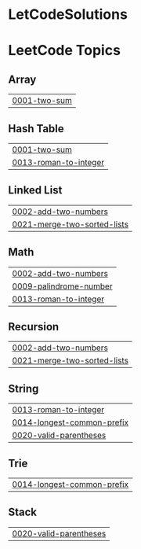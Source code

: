 # LetCodeSolutions
<!---LeetCode Topics Start-->
# LeetCode Topics
## Array
|  |
| ------- |
| [0001-two-sum](https://github.com/Joao-lucas-felix/LetCodeSolutions/tree/master/0001-two-sum) |
## Hash Table
|  |
| ------- |
| [0001-two-sum](https://github.com/Joao-lucas-felix/LetCodeSolutions/tree/master/0001-two-sum) |
| [0013-roman-to-integer](https://github.com/Joao-lucas-felix/LetCodeSolutions/tree/master/0013-roman-to-integer) |
## Linked List
|  |
| ------- |
| [0002-add-two-numbers](https://github.com/Joao-lucas-felix/LetCodeSolutions/tree/master/0002-add-two-numbers) |
| [0021-merge-two-sorted-lists](https://github.com/Joao-lucas-felix/LetCodeSolutions/tree/master/0021-merge-two-sorted-lists) |
## Math
|  |
| ------- |
| [0002-add-two-numbers](https://github.com/Joao-lucas-felix/LetCodeSolutions/tree/master/0002-add-two-numbers) |
| [0009-palindrome-number](https://github.com/Joao-lucas-felix/LetCodeSolutions/tree/master/0009-palindrome-number) |
| [0013-roman-to-integer](https://github.com/Joao-lucas-felix/LetCodeSolutions/tree/master/0013-roman-to-integer) |
## Recursion
|  |
| ------- |
| [0002-add-two-numbers](https://github.com/Joao-lucas-felix/LetCodeSolutions/tree/master/0002-add-two-numbers) |
| [0021-merge-two-sorted-lists](https://github.com/Joao-lucas-felix/LetCodeSolutions/tree/master/0021-merge-two-sorted-lists) |
## String
|  |
| ------- |
| [0013-roman-to-integer](https://github.com/Joao-lucas-felix/LetCodeSolutions/tree/master/0013-roman-to-integer) |
| [0014-longest-common-prefix](https://github.com/Joao-lucas-felix/LetCodeSolutions/tree/master/0014-longest-common-prefix) |
| [0020-valid-parentheses](https://github.com/Joao-lucas-felix/LetCodeSolutions/tree/master/0020-valid-parentheses) |
## Trie
|  |
| ------- |
| [0014-longest-common-prefix](https://github.com/Joao-lucas-felix/LetCodeSolutions/tree/master/0014-longest-common-prefix) |
## Stack
|  |
| ------- |
| [0020-valid-parentheses](https://github.com/Joao-lucas-felix/LetCodeSolutions/tree/master/0020-valid-parentheses) |
<!---LeetCode Topics End-->